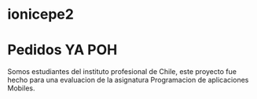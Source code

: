 # ionicepe2

<h1>Pedidos YA POH</h1>

Somos estudiantes del instituto profesional de Chile, este proyecto fue hecho para una evaluacion de la asignatura
            Programacion de aplicaciones Mobiles.
            

